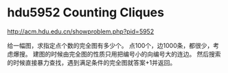 # hdu5952 Counting Cliques
http://acm.hdu.edu.cn/showproblem.php?pid=5952

给一幅图，求指定点个数的完全图有多少个。
点100个，边1000条，都很少，考虑爆搜。
建图的时候由完全图的性质只用把编号小的向编号大的连边。
然后搜索的时候直接暴力查找，遇到满足条件的完全图就答案+1并返回。